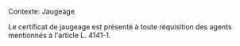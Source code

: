 Contexte: Jaugeage

Le certificat de jaugeage est présenté à toute réquisition des agents mentionnés à l'article L. 4141-1.